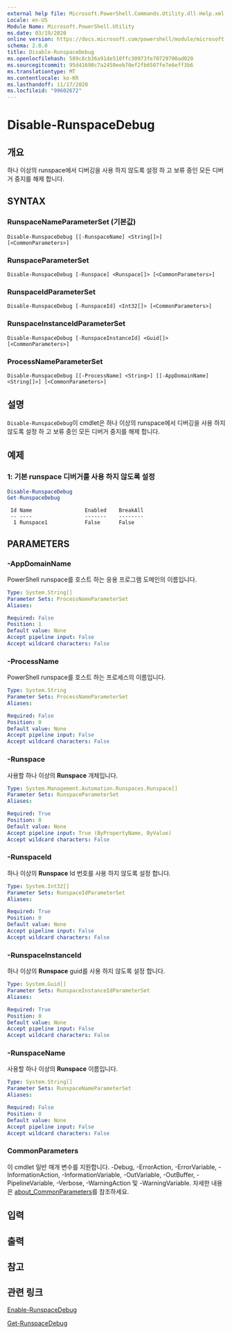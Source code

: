```yaml
---
external help file: Microsoft.PowerShell.Commands.Utility.dll-Help.xml
Locale: en-US
Module Name: Microsoft.PowerShell.Utility
ms.date: 03/19/2020
online version: https://docs.microsoft.com/powershell/module/microsoft.powershell.utility/disable-runspacedebug?view=powershell-7.2&WT.mc_id=ps-gethelp
schema: 2.0.0
title: Disable-RunspaceDebug
ms.openlocfilehash: 589c8cb36a91de510ffc30973fe70729700ad020
ms.sourcegitcommit: 95d41698c7a2450eeb70ef2fb6507fe7e6eff3b6
ms.translationtype: MT
ms.contentlocale: ko-KR
ms.lasthandoff: 11/17/2020
ms.locfileid: "99602672"
---
```

# Disable-RunspaceDebug

## 개요
하나 이상의 runspace에서 디버깅을 사용 하지 않도록 설정 하 고 보류 중인 모든 디버거 중지를 해제 합니다.

## SYNTAX

### RunspaceNameParameterSet (기본값)

```
Disable-RunspaceDebug [[-RunspaceName] <String[]>] [<CommonParameters>]
```

### RunspaceParameterSet

```
Disable-RunspaceDebug [-Runspace] <Runspace[]> [<CommonParameters>]
```

### RunspaceIdParameterSet

```
Disable-RunspaceDebug [-RunspaceId] <Int32[]> [<CommonParameters>]
```

### RunspaceInstanceIdParameterSet

```
Disable-RunspaceDebug [-RunspaceInstanceId] <Guid[]> [<CommonParameters>]
```

### ProcessNameParameterSet

```
Disable-RunspaceDebug [[-ProcessName] <String>] [[-AppDomainName] <String[]>] [<CommonParameters>]
```

## 설명

`Disable-RunspaceDebug`이 cmdlet은 하나 이상의 runspace에서 디버깅을 사용 하지 않도록 설정 하 고 보류 중인 모든 디버거 중지를 해제 합니다.

## 예제

### 1: 기본 runspace 디버거를 사용 하지 않도록 설정

```powershell
Disable-RunspaceDebug
Get-RunspaceDebug
```

```Output
 Id Name                 Enabled    BreakAll
 -- ----                 -------    --------
  1 Runspace1            False      False
```

## PARAMETERS

### -AppDomainName

PowerShell runspace를 호스트 하는 응용 프로그램 도메인의 이름입니다.

```yaml
Type: System.String[]
Parameter Sets: ProcessNameParameterSet
Aliases:

Required: False
Position: 1
Default value: None
Accept pipeline input: False
Accept wildcard characters: False
```

### -ProcessName

PowerShell runspace를 호스트 하는 프로세스의 이름입니다.

```yaml
Type: System.String
Parameter Sets: ProcessNameParameterSet
Aliases:

Required: False
Position: 0
Default value: None
Accept pipeline input: False
Accept wildcard characters: False
```

### -Runspace

사용할 하나 이상의 **Runspace** 개체입니다.

```yaml
Type: System.Management.Automation.Runspaces.Runspace[]
Parameter Sets: RunspaceParameterSet
Aliases:

Required: True
Position: 0
Default value: None
Accept pipeline input: True (ByPropertyName, ByValue)
Accept wildcard characters: False
```

### -RunspaceId

하나 이상의 **Runspace** Id 번호를 사용 하지 않도록 설정 합니다.

```yaml
Type: System.Int32[]
Parameter Sets: RunspaceIdParameterSet
Aliases:

Required: True
Position: 0
Default value: None
Accept pipeline input: False
Accept wildcard characters: False
```

### -RunspaceInstanceId

하나 이상의 **Runspace** guid를 사용 하지 않도록 설정 합니다.

```yaml
Type: System.Guid[]
Parameter Sets: RunspaceInstanceIdParameterSet
Aliases:

Required: True
Position: 0
Default value: None
Accept pipeline input: False
Accept wildcard characters: False
```

### -RunspaceName

사용할 하나 이상의 **Runspace** 이름입니다.

```yaml
Type: System.String[]
Parameter Sets: RunspaceNameParameterSet
Aliases:

Required: False
Position: 0
Default value: None
Accept pipeline input: False
Accept wildcard characters: False
```

### CommonParameters

이 cmdlet 일반 매개 변수를 지원합니다. -Debug, -ErrorAction, -ErrorVariable, -InformationAction, -InformationVariable, -OutVariable, -OutBuffer, -PipelineVariable, -Verbose, -WarningAction 및 -WarningVariable. 자세한 내용은 [about_CommonParameters](https://go.microsoft.com/fwlink/?LinkID=113216)를 참조하세요.

## 입력

## 출력

## 참고

## 관련 링크

[Enable-RunspaceDebug](Enable-RunspaceDebug.md)

[Get-RunspaceDebug](Get-RunspaceDebug.md)

